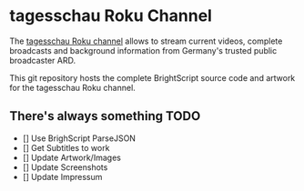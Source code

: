 tagesschau Roku Channel 
=======================

The [tagesschau Roku channel](https://www.roku.com/channels#!details/3517/tagesschau) allows to stream current videos, complete broadcasts and background information from Germany's trusted public broadcaster ARD.

This git repository hosts the complete BrightScript source code and artwork for the tagesschau Roku channel.

There's always something TODO
-----------------------------
- [] Use BrighScript ParseJSON
- [] Get Subtitles to work
- [] Update Artwork/Images
- [] Update Screenshots
- [] Update Impressum

